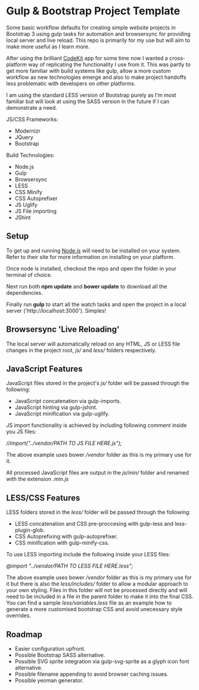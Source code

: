 Gulp & Bootstrap Project Template
=================================

Some basic workflow defaults for creating simple website projects in Bootstrap 3 using gulp tasks for automation and browsersync for providing local server and live reload. This repo is primarily for my use but will aim to make more useful as I learn more.

After using the brilliant [CodeKit](https://incident57.com/codekit/) app for some time now I wanted a cross-platform way of replicating the functionality I use from it. This was partly to get more familiar with build systems like gulp, allow a more custom workflow as new technologies emerge and also to make project handoffs less problematic with developers on other platforms.

I am using the standard LESS version of Bootstrap purely as I'm most familiar but will look at using the SASS version in the future if I can demonstrate a need.

JS/CSS Frameworks:

- Modernizr
- JQuery
- Bootstrap


Build Technologies:

- Node.js
- Gulp
- Browsersync
- LESS
- CSS Minify
- CSS Autoprefixer
- JS Uglify
- JS File importing
- JShint


Setup
-----
To get up and running [Node.js](https://nodejs.org/) will need to be installed on your system. Refer to their site for more information on installing on your platform.

Once node is installed, checkout the repo and open the folder in your terminal of choice.

Next run both **npm update** and **bower update** to download all the dependencies.

Finally run **gulp** to start all the watch tasks and open the project in a local server ('http://localhost:3000'). Simples!


Browsersync 'Live Reloading'
----------------------------
The local server will automatically reload on any HTML, JS or LESS file changes in the project root, *js/* and *less/* folders respectively.


JavaScript Features
-------------------
JavaScript files stored in the project's *js/* folder will be passed through the following:

- JavaScript concatenation via gulp-imports.
- JavaScript hinting via gulp-jshint.
- JavaScript minification via gulp-uglify.

JS import functionality is achieved by including following comment inside you JS files:

*//import("../vendor/PATH TO JS FILE HERE.js");*

The above example uses bower */vendor* folder as this is my primary use for it.

All processed JavaScript files are output in the *js/min/* folder and renamed with the extension *.min.js*


LESS/CSS Features
-----------------
LESS folders stored in the *less/* folder will be passed through the following:

- LESS concatenation and CSS pre-proccesing with gulp-less and less-plugin-glob.
- CSS Autoprefixing with gulp-autoprefixer.
- CSS minification with gulp-minify-css.

To use LESS importing include the following inside your LESS files:

*@import "../vendor/PATH TO LESS FILE HERE.less";*

The above example uses bower */vendor* folder as this is my primary use for it but there is also the *less/includes/* folder to allow a modular approach to your own styling. Files in this folder will not be processed directly and will need to be included in a file in the parent folder to make it into the final CSS. You can find a sample *less/variables.less* file as an example how to generate a more customised bootstrap CSS and avoid unecessary style overrides.


Roadmap
-------
- Easier configuration upfront.
- Possible Bootstrap SASS alternative.
- Possible SVG sprite integration via gulp-svg-sprite as a glyph icon font alternative.
- Possible filename appending to avoid browser caching issues.
- Possible yeoman generator.